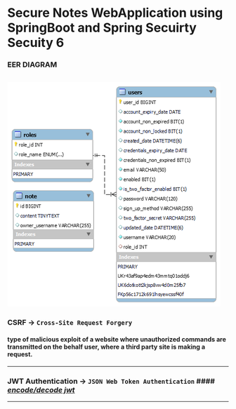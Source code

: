 # Secure Notes WebApplication using SpringBoot and Spring Secuirty Secuity 6

### EER DIAGRAM
![EER DIAGRAM](eerDiagram.png "EER DIAGRAM")
--
### CSRF -> `Cross-Site Request Forgery`
#### type of malicious exploit of a website where unauthorized commands are transmitted on the behalf user, where a third party site is making a request.

---
### JWT Authentication -> `JSON Web Token Authentication` #### [*encode/decode jwt*](https://jwt.io/)
----
<!-- - #### without jwt
  - no expiration time, 
  - can be decoded easily  
- #### without jwt
  - Hi
  - Hi
  - Hi
  - Hi -->
